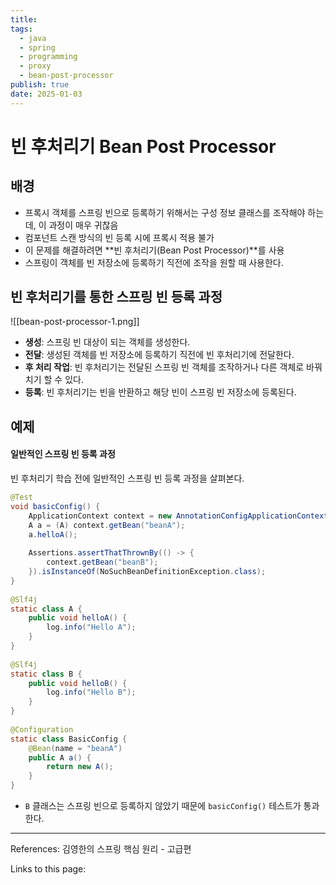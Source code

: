 ```yaml
---
title: 
tags:
  - java
  - spring
  - programming
  - proxy
  - bean-post-processor
publish: true
date: 2025-01-03
---
```

# 빈 후처리기 Bean Post Processor
## 배경
- 프록시 객체를 스프링 빈으로 등록하기 위해서는 구성 정보 클래스를 조작해야 하는데, 이 과정이 매우 귀찮음
- 컴포넌트 스캔 방식의 빈 등록 시에 프록시 적용 불가
- 이 문제를 해결하려면 **빈 후처리기(Bean Post Processor)**를 사용
- 스프링이 객체를 빈 저장소에 등록하기 직전에 조작을 원할 때 사용한다.

## 빈 후처리기를 통한 스프링 빈 등록 과정

![[bean-post-processor-1.png]]
- **생성**: 스프링 빈 대상이 되는 객체를 생성한다.
- **전달**: 생성된 객체를 빈 저장소에 등록하기 직전에 빈 후처리기에 전달한다.
- **후 처리 작업**: 빈 후처리기는 전달된 스프링 빈 객체를 조작하거나 다른 객체로 바꿔치기 할 수 있다.
- **등록**: 빈 후처리기는 빈을 반환하고 해당 빈이 스프링 빈 저장소에 등록된다.

## 예제

#### 일반적인 스프링 빈 등록 과정
빈 후처리기 학습 전에 일반적인 스프링 빈 등록 과정을 살펴본다.

```java
@Test  
void basicConfig() {  
    ApplicationContext context = new AnnotationConfigApplicationContext(BasicConfig.class);  
    A a = (A) context.getBean("beanA");  
    a.helloA();  
  
    Assertions.assertThatThrownBy(() -> {  
        context.getBean("beanB");  
    }).isInstanceOf(NoSuchBeanDefinitionException.class);  
}  
  
@Slf4j  
static class A {  
    public void helloA() {  
        log.info("Hello A");  
    }  
}  
  
@Slf4j  
static class B {  
    public void helloB() {  
        log.info("Hello B");  
    }  
}  
  
@Configuration  
static class BasicConfig {  
    @Bean(name = "beanA")  
    public A a() {  
        return new A();  
    }  
}
```
- `B` 클래스는 스프링 빈으로 등록하지 않았기 때문에 `basicConfig()` 테스트가 통과한다.

---
References: 김영한의 스프링 핵심 원리 - 고급편

Links to this page: 
